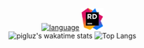 <div align="center">
  <!--<img src="./src/cat-spin2.gif" width="260px" height=100/>
  <img src="./src/cat-spin1.gif" width="260px" height=100/>
  <img src="./src/maxwell-cat.gif" width="260px" height="100px"/>
  <br>            
  <br>-->
  
[![language](https://skillicons.dev/icons?i=html,css,js,cs,visualstudio,vscode)](https://skillicons.dev)&nbsp;<img src="./src/JetBrains_Rider_Icon.svg.png" height="45px"/><br>
![pigluz's wakatime stats](https://github-readme-stats.vercel.app/api/wakatime?username=pigluz&langs_count=8&layout=compact&theme=react&hide_border=true&bg_color=0D1117&title_color=5ce1e6&icon_color=5ce1e6")
![Top Langs](https://github-readme-stats-git-master-pigluz.vercel.app/api/top-langs/?username=pigluz&langs_count=10&layout=compact&theme=react&hide_border=true&bg_color=0D1117&title_color=5ce1e6&icon_color=5ce1e6")
</div>
   
   
   <!--## Languages I know:
[![language](https://skillicons.dev/icons?i=html,css,cs)](https://skillicons.dev)

## What I want to learn:
[![knowlanguange](https://skillicons.dev/icons?i=ts,js,py,bootstrap,tailwind)](https://skillicons.dev)

## Tools I use:
[![tools](https://skillicons.dev/icons?i=vscode,visualstudio)](https://skillicons.dev) &nbsp;<img src="./src/JetBrains_Rider_Icon.svg.png" height="45px"/>
  --> 
